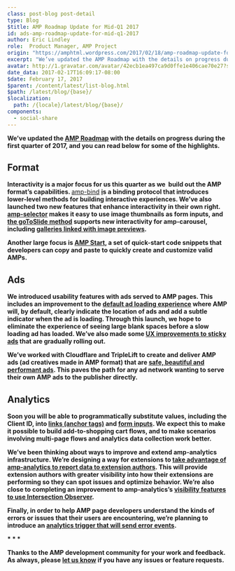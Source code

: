 ```yaml
---
class: post-blog post-detail
type: Blog
$title: AMP Roadmap Update for Mid-Q1 2017
id: ads-amp-roadmap-update-for-mid-q1-2017
author: Eric Lindley
role:  Product Manager, AMP Project
origin: "https://amphtml.wordpress.com/2017/02/18/amp-roadmap-update-for-mid-q1-2017/amp/"
excerpt: "We’ve updated the AMP Roadmap with the details on progress during the first quarter of 2017, and you can read below for some of the highlights. Format Interactivity is a major focus for us this quarter as we  build out the AMP format’s capabilities. amp-bind is a binding protocol that introduces lower-level methods for building [&#8230;]"
avatar: http://1.gravatar.com/avatar/42ecb1ea497ca9d0ffe1e406cae70e27?s=96&d=identicon&r=G
date_data: 2017-02-17T16:09:17-08:00
$date: February 17, 2017
$parent: /content/latest/list-blog.html
$path: /latest/blog/{base}/
$localization:
  path: /{locale}/latest/blog/{base}/
components:
  - social-share
---
```


<div class="amp-wp-article-content">
<p><strong>We’ve updated the </strong><a href="https://www.ampproject.org/roadmap/"><strong>AMP Roadmap</strong></a><strong> with the details on progress during the first quarter of 2017, and you can read below for some of the highlights.</strong></p>
<h2><strong>Format</strong></h2>
<p><strong>Interactivity is a major focus for us this quarter as we  build out the AMP format’s capabilities. </strong><a href="https://www.ampproject.org/docs/reference/components/amp-bind">amp-bind</a> <a href="https://github.com/ampproject/amphtml/blob/f33b581021772c5ef1513620398db6d6b3446d91/extensions/amp-bind/amp-bind.md"><strong>i</strong></a><strong>s a binding protocol that introduces lower-level methods for building interactive experiences. We’ve also launched two new features that enhance interactivity in their own right. </strong><a href="https://www.ampproject.org/pl/docs/reference/components/amp-selector"><strong>amp-selector</strong></a><strong> makes it easy to use image thumbnails as form inputs, and </strong><a href="https://github.com/ampproject/amphtml/blob/master/extensions/amp-carousel/amp-carousel.md#advancing-amp-carouseltypeslides-to-a-specific-slide"><strong>the goToSlide method</strong></a><strong> supports new interactivity for amp-carousel, including </strong><a href="https://ampbyexample.com/advanced/image_galleries_with_amp-carousel/#image-galleries-with-previews"><strong>galleries linked with image previews</strong></a><strong>.</strong></p>
<p><strong>Another large focus is </strong><a href="https://github.com/ampproject/amphtml/issues/2851"><strong>AMP Start</strong></a><strong>, a set of quick-start code snippets that developers can copy and paste to quickly create and customize valid AMPs.</strong></p>
<h2><strong>Ads</strong></h2>
<p><strong>We introduced usability features with ads served to AMP pages. This includes an improvement to the </strong><a href="https://amphtml.wordpress.com/2017/02/02/new-default-placeholders-for-ads-in-amp/"><strong>default ad loading experience</strong></a><strong> where AMP will, by default, clearly indicate the location of ads and add a subtle indicator when the ad is loading. Through this launch, we hope to eliminate the experience of seeing large blank spaces before a slow loading ad has loaded. We’ve also made some </strong><a href="https://github.com/ampproject/amphtml/issues/5432"><strong>UX improvements to sticky ads</strong></a><strong> that are gradually rolling out.</strong></p>
<p><strong>We’ve worked with Cloudflare and TripleLift to create and deliver AMP ads (ad creatives made in AMP format) that are </strong><a href="https://amphtml.wordpress.com/2017/01/30/ads-on-the-web-will-get-better-with-amp-heres-how/"><strong>safe, beautiful and performant ads</strong></a><strong>. This paves the path for any ad network wanting to serve their own AMP ads to the publisher directly.</strong></p>
<h2><strong>Analytics</strong></h2>
<p><strong>Soon you will be able to programmatically substitute values, including the Client ID, into </strong><a href="https://github.com/ampproject/amphtml/blob/master/spec/amp-var-substitutions.md#overview"><strong>links (anchor tags)</strong></a><strong> and </strong><a href="https://www.ampproject.org/docs/reference/components/amp-form#variable-substitutions"><strong>form inputs</strong></a><strong>. We expect this to make it possible to build add-to-shopping cart flows, and to make scenarios involving multi-page flows and analytics data collection work better.</strong></p>
<p><strong>We’ve been thinking about ways to improve and extend amp-analytics infrastructure. We’re designing a way for extensions to </strong><a href="https://github.com/ampproject/amphtml/issues/6417"><strong>take advantage of amp-analytics to report data to extension authors</strong></a><strong>. This will provide extension authors with greater visibility into how their extensions are performing so they can spot issues and optimize behavior. We’re also close to completing an improvement to amp-analytics’s </strong><a href="https://github.com/ampproject/amphtml/issues/5697"><strong>visibility features to use Intersection Observer</strong></a><strong>.</strong></p>
<p><strong>Finally, in order to help AMP page developers understand the kinds of errors or issues that their users are encountering, we’re planning to introduce an </strong><a href="https://github.com/ampproject/amphtml/issues/6415"><strong>analytics trigger that will send error events</strong></a><strong>. </strong></p>
<p><strong>* * *</strong></p>
<p><strong>Thanks to the AMP development community for your work and feedback. As always, please </strong><a href="https://groups.google.com/forum/#!forum/amphtml-discuss"><strong>let us know</strong></a><strong> if you have any issues or feature requests.</strong></p>
<p></p><br />  
</div>

